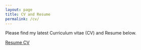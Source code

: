 ```yaml
---
layout: page
title: CV and Resume
permalink: /cv/
---
```

Please find my latest Curriculum vitae (CV) and Resume below. 

<a href="/images/Laura Kneale Resume.pdf" target="_blank">Resume
<a href="/images/Laura Kneale Resume.pdf" target="_blank">CV
